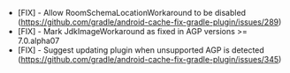 - [FIX] - Allow RoomSchemaLocationWorkaround to be disabled (https://github.com/gradle/android-cache-fix-gradle-plugin/issues/289)
- [FIX] - Mark JdkImageWorkaround as fixed in AGP versions >= 7.0.alpha07
- [FIX] - Suggest updating plugin when unsupported AGP is detected (https://github.com/gradle/android-cache-fix-gradle-plugin/issues/345)
